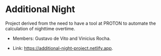 # Additional Night
  Project derived from the need to have a tool at PROTON to automate the calculation of nighttime overtime.

- Members: Gustavo de Vito and Vinicius Rocha.

- Link: https://additional-night-project.netlify.app.
